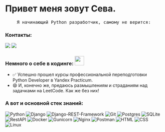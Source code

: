 # Привет меня зовут Сева. 

<p align="center">
  <samp>
Я начинающий Python разработчик, самому не верится:
  <!-- </samp>
  <br/>
  <br/>
  <a href="https://github.com/prodgeti?tab=repositories">
  <img src="https://github-readme-stats.vercel.app/api?username=prodgeti&show_icons=true&theme=dark" alt="Vsevolod Github Stats"></img>
  </a>
</p>
<p align="center">
<samp>
Здесь можно полюбоваться на мои великие успехи на LeetCode:
  </samp>
  <br/>
  <br/>  
  <a href="https://github.com/prodgeti/leetcode">
  <img alt="LeetCode Stat Card" src="https://leetcard.jacoblin.cool/prodgeti?theme=dark&font=Noto%20Sans%20SC" width="480"/>
</a>
</p> -->


### Контакты:

<a href="https://t.me/prodgeti"><img src="https://img.shields.io/badge/Telegram-2CA5E0?style=for-the-badge&logo=telegram&logoColor=white"></a>
<a href="mailto:yeroshenko.seva@yandex.kz"><img src="https://img.shields.io/badge/Email-D14836?style=for-the-badge&logo=gmail&logoColor=white"></a>

### Немного о себе в кодинге: <img src="https://media.giphy.com/media/WUlplcMpOCEmTGBtBW/giphy.gif" width="30px">

- ✅ Успешно прошел курсы профессиональной переподготовки Python Developer в Yandex Practicum.
- 😄 И, конечно же, предаюсь размышлениям и страданиям над задачками на LeetCode. Как же без них!
  
### А вот и основной стек знаний:
![Python](https://img.shields.io/badge/python-3670A0?style=for-the-badge&logo=python&logoColor=ffdd54)
![Django](https://img.shields.io/badge/django-%23092E20.svg?style=for-the-badge&logo=django&logoColor=white)
![Django-REST-Framework](https://img.shields.io/badge/DJANGO-REST-ff1709?style=for-the-badge&logo=django&logoColor=white&color=ff1709&labelColor=gray)
![Git](https://img.shields.io/badge/-Git-F05032?style=for-the-badge&logo=Git&logoColor=white)
![Postgres](https://img.shields.io/badge/-PostgreSQL-336791?style=for-the-badge&logo=postgresql&logoColor=white)
![SQLite](https://img.shields.io/badge/sqlite-%2307405e.svg?style=for-the-badge&logo=sqlite&logoColor=white)
![RestAPI](https://img.shields.io/badge/-REST%20API-007EC0?style=for-the-badge)
![Docker](https://img.shields.io/badge/-Docker-2496ED?style=for-the-badge&logo=docker&logoColor=white)
![Gunicorn](https://img.shields.io/badge/gunicorn-%298729.svg?style=for-the-badge&logo=gunicorn&logoColor=white)
![Nginx](https://img.shields.io/badge/nginx-%23009639.svg?style=for-the-badge&logo=nginx&logoColor=white)
![Postman](https://img.shields.io/badge/-Postman-FF6C37?style=for-the-badge&logo=postman&logoColor=white)
![HTML](https://img.shields.io/badge/-HTML5-E34F26?style=for-the-badge&logo=html5&logoColor=white)
![CSS](https://img.shields.io/badge/-CSS3-1572B6?style=for-the-badge&logo=css3&logoColor=white)
![Linux](https://img.shields.io/badge/Linux-FCC624?style=for-the-badge&logo=linux&logoColor=black)




